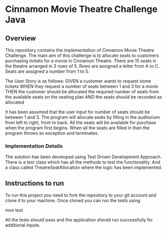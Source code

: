 # Cinnamon Movie Theatre Challenge Java

## Overview 

This repository contains the implementation of Cinnamon Movie Theatre Challenge. 
The main aim of this challenge is to allocate seats to customers purchasing tickets for a movie in Cinnamon Theatre.
There are 15 seats in the theatre arranged in 3 rows of 5. Rows are assigned a letter from A to C. Seats are assigned a number from 1 to 5.

The User Story is as follows:
GIVEN a customer wants to request some tickets
WHEN they request a number of seats between 1 and 3 for a movie
THEN the customer should be allocated the required number of seats
from the available seats on the seating plan
AND the seats should be recorded as allocated

It has been assumed that the user input for number of seats should be between 1 and 3. 
The program will allocate seats by filling in the auditorium from left to right, front to back.
All the seats will be available for purchase when the program first begins. 
When all the seats are filled in then the program throws an exception and terminates.

### Implementation Details

The solution has been developed using Test Driven Development Approach. 
There is a test class which has all the methods to test the functionality.
And a class called TheatreSeatAllocation where the logic has been implemented.

## Instructions to run

To run this project you need to fork the repository to your git account and clone it to your machine. 
Once cloned you can run the tests using

mvn test

All the tests should pass and the application should run successfully for additional inputs.